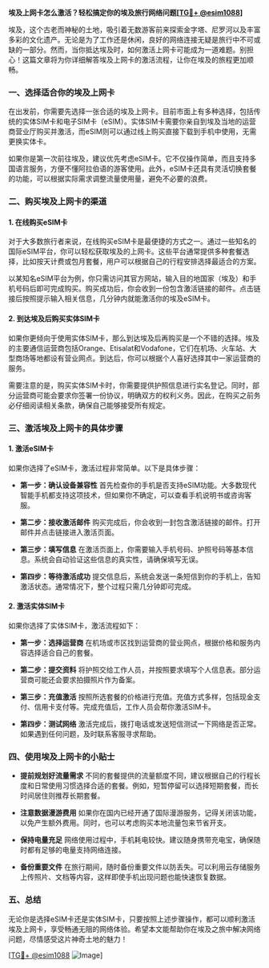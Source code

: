**埃及上网卡怎么激活？轻松搞定你的埃及旅行网络问题[[TG💪+ @esim1088](https://t.me/s/esim1088)]**

埃及，这个古老而神秘的土地，吸引着无数游客前来探索金字塔、尼罗河以及丰富多彩的文化遗产。无论是为了工作还是休闲，良好的网络连接无疑是旅行中不可或缺的一部分。然而，当你抵达埃及时，如何激活上网卡可能成为一道难题。别担心！这篇文章将为你详细解答埃及上网卡的激活流程，让你在埃及的旅程更加顺畅。

### 一、选择适合你的埃及上网卡

在出发前，你需要先选择一张合适的埃及上网卡。目前市面上有多种选择，包括传统的实体SIM卡和电子SIM卡（eSIM）。实体SIM卡需要你亲自到埃及当地的运营商营业厅购买并激活，而eSIM则可以通过线上购买直接下载到手机中使用，无需更换实体卡。

如果你是第一次前往埃及，建议优先考虑eSIM卡。它不仅操作简单，而且支持多国语言服务，方便不懂阿拉伯语的游客使用。此外，eSIM卡还具有灵活切换套餐的功能，可以根据实际需求调整流量使用量，避免不必要的浪费。

### 二、购买埃及上网卡的渠道

#### 1. 在线购买eSIM卡
对于大多数旅行者来说，在线购买eSIM卡是最便捷的方式之一。通过一些知名的国际eSIM平台，你可以轻松获取埃及的上网卡。这些平台通常提供多种套餐选择，比如按天计费或包月套餐，用户可以根据自己的行程安排选择最适合的方案。

以某知名eSIM平台为例，你只需访问其官方网站，输入目的地国家（埃及）和手机号码后即可完成购买。购买成功后，你会收到一份包含激活链接的邮件。点击链接后按照提示输入相关信息，几分钟内就能激活你的埃及eSIM卡。

#### 2. 到达埃及后购买实体SIM卡
如果你更倾向于使用实体SIM卡，那么到达埃及后再购买是一个不错的选择。埃及的主要通信运营商包括Orange、Etisalat和Vodafone，它们在机场、火车站、大型商场等地都设有营业网点。到达后，你可以根据个人喜好选择其中一家运营商的服务。

需要注意的是，购买实体SIM卡时，你需要提供护照信息进行实名登记。同时，部分运营商可能会要求你签署一份协议，明确双方的权利义务。因此，在购买之前务必仔细阅读相关条款，确保自己能够接受所有规定。

### 三、激活埃及上网卡的具体步骤

#### 1. 激活eSIM卡
如果你选择了eSIM卡，激活过程非常简单。以下是具体步骤：

- **第一步：确认设备兼容性**
  首先检查你的手机是否支持eSIM功能。大多数现代智能手机都支持这项技术，但如果你不确定，可以查看手机说明书或咨询客服。

- **第二步：接收激活邮件**
  购买完成后，你会收到一封包含激活链接的邮件。打开邮件并点击链接进入激活页面。

- **第三步：填写信息**
  在激活页面上，你需要输入手机号码、护照号码等基本信息。系统会自动验证这些信息的真实性，请确保填写无误。

- **第四步：等待激活成功**
  提交信息后，系统会发送一条短信到你的手机上，告知激活状态。通常情况下，整个过程只需几分钟即可完成。

#### 2. 激活实体SIM卡
如果你选择了实体SIM卡，激活流程如下：

- **第一步：选择运营商**
  在机场或市区找到运营商的营业网点，根据价格和服务内容选择适合自己的套餐。

- **第二步：提交资料**
  将护照交给工作人员，并按照要求填写个人信息表。部分运营商可能还会要求拍摄照片作为备案。

- **第三步：充值激活**
  按照所选套餐的价格进行充值。充值方式多样，包括现金支付、信用卡支付等。完成充值后，工作人员会帮你激活SIM卡。

- **第四步：测试网络**
  激活完成后，拨打电话或发送短信测试一下网络是否正常。如果遇到任何问题，及时联系客服寻求帮助。

### 四、使用埃及上网卡的小贴士

- **提前规划好流量需求**
  不同的套餐提供的流量额度不同，建议根据自己的行程长度和日常使用习惯选择合适的套餐。例如，短暂停留可以选择短期套餐，而长时间居住则推荐长期套餐。

- **注意数据漫游费用**
  如果你在国内已经开通了国际漫游服务，记得关闭该功能，以免产生额外费用。同时，也可以考虑购买本地流量包来节省开支。

- **保持电量充足**
  网络使用过程中，手机耗电较快。建议随身携带充电宝，确保随时都有足够的电量支持网络连接。

- **备份重要文件**
  在旅行期间，随时备份重要文件以防丢失。可以利用云存储服务上传照片、文档等内容，这样即使手机出现问题也能快速恢复数据。

### 五、总结

无论你是选择eSIM卡还是实体SIM卡，只要按照上述步骤操作，都可以顺利激活埃及上网卡，享受畅通无阻的网络体验。希望本文能帮助你在埃及之旅中解决网络问题，尽情感受这片神奇土地的魅力！

[[TG💪+ @esim1088](https://t.me/s/esim1088) ![Image](https://i.postimg.cc/4NQfJmqS/Snipaste-2025-05-13-00-14-12.png)]